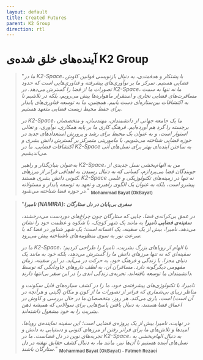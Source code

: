 ```yaml
---
layout: default
title: Created Futures
parent: K2 Group
direction: rtl
---
```


# آینده‌های خلق شده‌ی K2 Group

> "_ما در K2-Space، با پشتکار و هدفمندی، به دنبال بازنویسی قوانین کاوش فضایی هستیم. تمرکز ما بر نوآوری‌های پیشرفته و فناوری‌هایی است که حدود تصورات ما از فضا را گسترش می‌دهد. در K2-Space، ما نه تنها به سمت مسافرت‌های فضایی تجاری و استقرار ماهواره‌ها پیش می‌رویم، بلکه در تلاشیم تا به اکتشافات بین‌ستاره‌ای دست یابیم. همچنین، ما به توسعه فناوری‌های پایدار برای حفظ محیط زیست فضایی متعهد هستیم._
>
> _در K2-Space، ما یک جامعه جهانی از دانشمندان، مهندسان، و متخصصان برجسته را گرد هم آورده‌ایم. فرهنگ کاری ما بر پایه همکاری، نوآوری، و تعالی استوار است، و به عنوان یک محیط برای رشد و پرورش استعدادهای جدید در حوزه فضایی شناخته می‌شویم. با ماموریتی متمرکز بر گسترش دانش بشری و اکتشافات فضایی، ما در K2-Space به ساختن آینده‌ای بهتر برای نسل‌های آتی می‌اندیشیم._
>
> _به‌عنوان بنیان‌گذار و راهبر K2-Space، من به الهام‌بخشی نسل جدیدی از جویندگان فضا می‌پردازم، کسانی که به دنبال رسیدن به اهدافی فراتر از مرزهای کنونی دانش بشری هستند. K2-Space نه تنها در زمینه‌های تکنولوژیکی و علمی پیشرو است، بلکه به عنوان یک الگوی راهبری و تعهد به توسعه پایدار و مسئولانه در حوزه فضا شناخته می‌شود._" <sub>**Mohammad Bayat (OkBayat)**</sub>


> "_**نامیرا (NAMIRA): سفری بی‌پایان در دل ستارگان**_
>
> _در عمق بی‌کرانه‌ی فضا، جایی که ستارگان چون چراغ‌های دوردست می‌درخشند، **سفینه‌ی فضایی نامیرا** به مانند یک شهر کوچک، با شکوه و عظمت خود را نشان می‌دهد. نامیرا، بیش از یک سفینه، یک افسانه است؛ یک شهر شناور در فضا که با سرعت نور به سوی منظومه‌های ناشناخته پیش می‌رود._
>
> _ما در K2-Space، با الهام از رویاهای بزرگ بشریت، نامیرا را طراحی کردیم؛ سفینه‌ای که نه تنها مرزهای دانش ما را گسترش می‌دهد، بلکه خود به مانند یک دنیای مجزا، با زندگی و فرهنگ خود، به حرکت در می‌آید. در این سفینه، زمان مفهومی دیگرگونه دارد. مسافران آن، به لطف داروهای جاودانگی که توسط دانشمندان ما توسعه یافته‌اند، تجربه‌ی زندگی ابدی را در این سفر بی‌انتها دارند._
>
> _نامیرا، با تکنولوژی‌های پیشرفته‌ی خود، ما را در کشف سیاره‌های قابل سکونت و مناظر زیبای بی‌شماری که فراتر از تصورات ما از کون و مکان (گیتی و هرآنچه در آن است) است، یاری می‌کند. هر روز، متخصصان ما در حال بررسی و کاوش در اعماق فضا هستند، به دنبال یافتن پاسخ‌هایی برای سوالاتی که همیشه ذهن بشریت را به خود مشغول داشته‌اند._
>
> _در نهایت، نامیرا بیش از یک پروژه‌ی فضایی است؛ این سفینه نماینده‌ی رویاها، امیدها و تلاش‌های ما برای فراتر رفتن از مرزهای کنونی و دستیابی به دانش و تجربه‌های نوین در دل فضاست. ما در K2-Space، به دنبال الهام‌بخشی به نسل‌های آینده هستیم تا آن‌ها نیز، مانند ما، به دنبال کشف حقایق نهفته در دل ستارگان باشند._" <sub>**Mohammad Bayat (OkBayat) - Fatmeh Rezaei**</sub>
